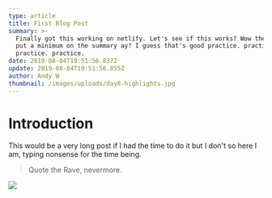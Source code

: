 ```yaml
---
type: article
title: First Blog Post
summary: >-
  Finally got this working on netlify. Let's see if this works? Wow they really
  put a minimum on the summary ay? I guess that's good practice. practice.
  practice. practice.
date: 2019-08-04T19:51:56.837Z
update: 2019-08-04T19:51:56.855Z
author: Andy W
thumbnail: /images/uploads/day8-highlights.jpg
---
```

# Introduction

This would be a very long post if I had the time to do it but I don't so here I am, typing nonsense for the time being.

> Quote the Rave, nevermore.

![](/images/uploads/day8-highlights.jpg)
